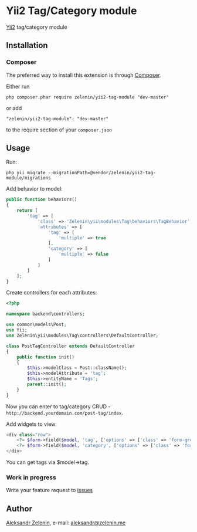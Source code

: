 # Yii2 Tag/Category module

[Yii2](http://www.yiiframework.com) tag/category module

## Installation

### Composer

The preferred way to install this extension is through [Composer](http://getcomposer.org/).

Either run

```
php composer.phar require zelenin/yii2-tag-module "dev-master"
```

or add

```
"zelenin/yii2-tag-module": "dev-master"
```

to the require section of your ```composer.json```

## Usage

Run:

```
php yii migrate --migrationPath=@vendor/zelenin/yii2-tag-module/migrations
```

Add behavior to model:

```php
public function behaviors()
{
    return [
        'tag' => [
            'class' => 'Zelenin\yii\modules\Tag\behaviors\TagBehavior',
            'attributes' => [
                'tag' => [
                    'multiple' => true
                ],
                'category' => [
                    'multiple' => false
                ]
            ]
        ]
    ];
}
```

Create controllers for each attributes:

```php
<?php

namespace backend\controllers;

use common\models\Post;
use Yii;
use Zelenin\yii\modules\Tag\controllers\DefaultController;

class PostTagController extends DefaultController
{
    public function init()
    {
        $this->modelClass = Post::className();
        $this->modelAttribute = 'tag';
        $this->entityName = 'Tags';
        parent::init();
    }
}
```

Now you can enter to tag/category CRUD - ```http://backend.yourdomain.com/post-tag/index```.

Add widgets to view:

```php
<div class="row">
    <?= $form->field($model, 'tag', ['options' => ['class' => 'form-group col-sm-6']])->widget(Tag::className(), []) ?>
    <?= $form->field($model, 'category', ['options' => ['class' => 'form-group col-sm-6']])->widget(Tag::className(), []) ?>
</div>
```

You can get tags via $model->tag.

### Work in progress

Write your feature request to [issues](https://github.com/zelenin/zelenin/yii2-tag-module/issues)

## Author

[Aleksandr Zelenin](https://github.com/zelenin/), e-mail: [aleksandr@zelenin.me](mailto:aleksandr@zelenin.me)
